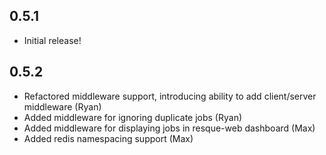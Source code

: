 0.5.1
-----------

- Initial release!

0.5.2
-----------

- Refactored middleware support, introducing ability to add client/server middleware (Ryan)
- Added middleware for ignoring duplicate jobs (Ryan)
- Added middleware for displaying jobs in resque-web dashboard (Max)
- Added redis namespacing support (Max)
